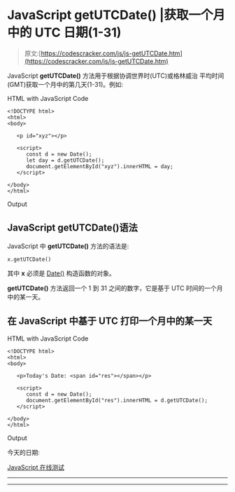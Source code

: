 # JavaScript getUTCDate() |获取一个月中的 UTC 日期(1-31)

> 原文:[https://codescracker.com/js/js-getUTCDate.htm](https://codescracker.com/js/js-getUTCDate.htm)

JavaScript **getUTCDate()** 方法用于根据协调世界时(UTC)或格林威治 平均时间(GMT)获取一个月中的第几天(1-31)。例如:

HTML with JavaScript Code

```
<!DOCTYPE html>
<html>
<body>

   <p id="xyz"></p>

   <script>
      const d = new Date();
      let day = d.getUTCDate();
      document.getElementById("xyz").innerHTML = day;
   </script>

</body>
</html>
```

Output

## JavaScript getUTCDate()语法

JavaScript 中 **getUTCDate()** 方法的语法是:

```
x.getUTCDate()
```

其中 **x** 必须是 [Date()](/js/js-date-constructor.htm) 构造函数的对象。

**getUTCDate()** 方法返回一个 1 到 31 之间的数字，它是基于 UTC 时间的一个月中的某一天。

## 在 JavaScript 中基于 UTC 打印一个月中的某一天

HTML with JavaScript Code

```
<!DOCTYPE html>
<html>
<body>

   <p>Today's Date: <span id="res"></span></p>

   <script>
      const d = new Date();
      document.getElementById("res").innerHTML = d.getUTCDate();
   </script>

</body>
</html>
```

Output

今天的日期:

[JavaScript 在线测试](/exam/showtest.php?subid=6)

* * *

* * *
